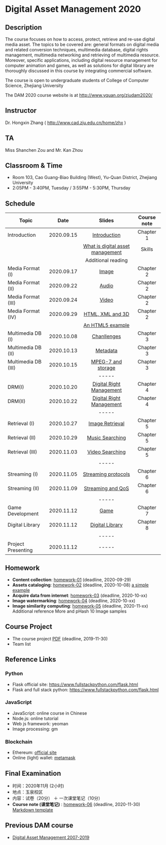# Digital Asset Management 2020

## Description
The course focuses on how to access, protect, retrieve and re-use digital media asset. The topics to be covered are: general formats on digital media and related conversion techniques, multimedia database, digital rights management, multimedia networking and retrieving of multimedia resource. Moreover, specific applications, including digital resource management for computer animation and games, as well as solutions for digital library are thoroughly discussed in this course by integrating commercial software.

The course is open to undergraduate students of College of Computer Science, Zhejiang University

The DAM 2020 course website is at http://www.yquan.org/zjudam2020/

## Instructor
Dr. Hongxin Zhang ( http://www.cad.zju.edu.cn/home/zhx )

## TA
Miss Shanchen Zou and Mr. Kan Zhou

## Classroom & Time
- Room 103, Cao Guang-Biao Building (West), Yu-Quan District, Zhejiang University
- 2:05PM - 3:40PM, Tuesday / 3:55PM - 5:30PM, Thursday

## Schedule
|   Topic           |     Date     |                  Slides                                   |   Course note      |          
| ----------------  |:------------:|:---------------------------------------------------------:|:------------------:|
|  Introduction     |  2020.09.15  |  [Introduction](pdf/dam2020-00.pdf)                       |   Chapter 1        |
|                   |              |  [What is digital asset management](pdf/dam2020-01.pdf)   |   Skills           |
|                   |              |  Additional reading                                       |                    |
|Media Format (I)   |  2020.09.17  |  [Image](pdf/dam2020-02.pdf)                              |   Chapter 2        |
|Media Format (II)  |  2020.09.22  |  [Audio](pdf/dam2020-03.pdf)                              |   Chapter 2        |
|Media Format (III) |  2020.09.24  |  [Video](pdf/dam2020-04.pdf)                              |   Chapter 2        |
|Media Format (IV)  |  2020.09.29  |  [HTML, XML and 3D](pdf/dam2020-05.pdf)                   |   Chapter 2        |
|                   |              |  [An HTML5 example](examples/html5)                       |                    |
|Multimedia DB (I)  |  2020.10.08  |  [Chanllenges](pdf/dam2019-06.pdf)                        |   Chapter 3        |
|Multimedia DB (II) |  2020.10.13  |  [Metadata](pdf/dam2019-07.pdf)                           |   Chapter 3        |
|Multimedia DB (III)|  2020.10.15  |  [MPEG-7 and storage](pdf/dam2019-08.pdf)                 |   Chapter 3        |
|                   |              |  -----                                                    |                    |
|DRM(I)             |  2020.10.20  |  [Digital Right Management](pdf/dam2019-09.pdf)           |   Chapter 4        |
|DRM(II)            |  2020.10.22  |  [Digital Right Management](pdf/dam2019-10.pdf)           |   Chapter 4        |
|                   |              |  -----                                                    |                    |
|Retrieval (I)      |  2020.10.27  |  [Image Retrieval](pdf/dam2019-11.pdf)                    |   Chapter 5        |
|Retrieval (II)     |  2020.10.29  |  [Music Searching](pdf/dam2019-12.pdf)                    |   Chapter 5        |
|Retrieval (III)    |  2020.11.03  |  [Video Searching](pdf/dam2019-13.pdf)                    |   Chapter 5        |
|                   |              |  -----                                                    |                    |
|Streaming (I)      |  2020.11.05  |  [Streaming protocols](pdf/dam2019-14.pdf)                |   Chapter 6        |
|Streaming (II)     |  2020.11.09  |  [Streaming and QoS](pdf/dam2019-15.pdf)                  |   Chapter 6        |
|                   |              |  -----                                                    |                    |
|Game Development   |  2020.11.12  |  [Game](pdf/dam2019-16.pdf)                               |   Chapter 7        |
|Digital Library    |  2020.11.12  |  [Digital Library](pdf/dam2019-17.pdf)                    |   Chapter 8        |
|                   |              |  -----                                                    |                    |
|Project Presenting |  2020.11.12  |  -----                                                    |                    |


## Homework
- **Content collection**: [homework-01](pdf/dam2020-hw01.pdf) (deadline, 2020-09-29)
- **Assets cataloging**: [homework-02](pdf/dam2020-hw02.pdf) (deadline, 2020-10-08) [a simple example](https://www.midifan.com) 
- **Acquire data from internet**: [homework-03](pdf/dam2020-hw03.pdf) (deadline, 2020-10-xx)
- **Image watermarking**: [homework-04](pdf/dam2020-hw04.pdf) (deadline, 2020-10-xx)
- **Image similarity computing**: [homework-05](pdf/dam2020-hw05.pdf) (deadline, 2020-11-xx) Additional reference More and pHash 10 Image samples

## Course Project
- The course project [PDF](pdf/dam2019-project.pdf) (deadline, 2019-11-30)
- Team list

## Reference Links

### Python
- Flask official site: https://www.fullstackpython.com/flask.html
- Flask and full stack python: https://www.fullstackpython.com/flask.html


### JavaScript
- JavaScript: online course in Chinese
- Node.js: online tutorial
- Web js framework: yeoman
- Image processing: gm

### Blockchain
- Ethereum: [official site](https://www.ethereum.org/)
- Online (light) wallet: [metamask](https://metamask.io/)


## Final Examination
+ 时间：2020年11月 (2小时)
+ 地点：玉泉校区
+ 内容：试卷（20分） ＋ 一次课堂笔记（10分）
+ **Course note (课堂笔记)** : [homework-06](pdf/dam2020-hw06.pdf) (deadline, 2020-11-30) [Markdown template](course-note.md)

## Previous DAM course
+ [Digital Asset Management 2007-2019](https://github.com/hongxin/DAMCourse-2019)
